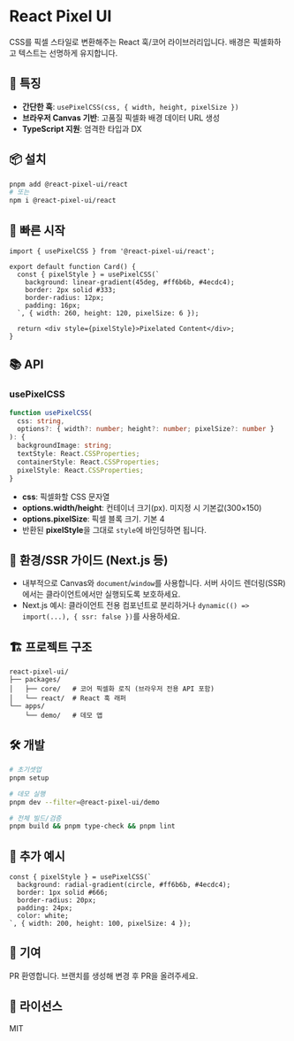 # React Pixel UI

CSS를 픽셀 스타일로 변환해주는 React 훅/코어 라이브러리입니다. 배경은 픽셀화하고 텍스트는 선명하게 유지합니다.

## 🚀 특징

- **간단한 훅**: `usePixelCSS(css, { width, height, pixelSize })`
- **브라우저 Canvas 기반**: 고품질 픽셀화 배경 데이터 URL 생성
- **TypeScript 지원**: 엄격한 타입과 DX

## 📦 설치

```bash
pnpm add @react-pixel-ui/react
# 또는
npm i @react-pixel-ui/react
```

## 🎯 빠른 시작

```tsx
import { usePixelCSS } from '@react-pixel-ui/react';

export default function Card() {
  const { pixelStyle } = usePixelCSS(`
    background: linear-gradient(45deg, #ff6b6b, #4ecdc4);
    border: 2px solid #333;
    border-radius: 12px;
    padding: 16px;
  `, { width: 260, height: 120, pixelSize: 6 });

  return <div style={pixelStyle}>Pixelated Content</div>;
}
```

## 📚 API

### usePixelCSS

```ts
function usePixelCSS(
  css: string,
  options?: { width?: number; height?: number; pixelSize?: number }
): {
  backgroundImage: string;
  textStyle: React.CSSProperties;
  containerStyle: React.CSSProperties;
  pixelStyle: React.CSSProperties;
}
```

- **css**: 픽셀화할 CSS 문자열
- **options.width/height**: 컨테이너 크기(px). 미지정 시 기본값(300×150)
- **options.pixelSize**: 픽셀 블록 크기. 기본 4
- 반환된 **pixelStyle**을 그대로 `style`에 바인딩하면 됩니다.

## 🧭 환경/SSR 가이드 (Next.js 등)

- 내부적으로 Canvas와 `document`/`window`를 사용합니다. 서버 사이드 렌더링(SSR)에서는 클라이언트에서만 실행되도록 보호하세요.
- Next.js 예시: 클라이언트 전용 컴포넌트로 분리하거나 `dynamic(() => import(...), { ssr: false })`를 사용하세요.

## 🏗️ 프로젝트 구조

```
react-pixel-ui/
├── packages/
│   ├── core/   # 코어 픽셀화 로직 (브라우저 전용 API 포함)
│   └── react/  # React 훅 래퍼
└── apps/
    └── demo/   # 데모 앱
```

## 🛠️ 개발

```bash
# 초기셋업
pnpm setup

# 데모 실행
pnpm dev --filter=@react-pixel-ui/demo

# 전체 빌드/검증
pnpm build && pnpm type-check && pnpm lint
```

## 🎨 추가 예시

```tsx
const { pixelStyle } = usePixelCSS(`
  background: radial-gradient(circle, #ff6b6b, #4ecdc4);
  border: 1px solid #666;
  border-radius: 20px;
  padding: 24px;
  color: white;
`, { width: 200, height: 100, pixelSize: 4 });
```

## 🤝 기여

PR 환영합니다. 브랜치를 생성해 변경 후 PR을 올려주세요.

## 📄 라이선스

MIT
